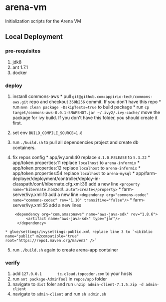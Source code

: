 arena-vm
========

Initialization scripts for the Arena VM

## Local Deployment

### pre-requisites

  1. jdk8
  2. ant 1.7.1
  3. docker

### deploy

  1. instanll commons-aws
    * pull `git@github.com:appirio-tech/commons-aws.git` repo and checkout `360b256` commit. If you don't have this repo
    * run `mvn clean package -DskipTests=true` to build package
    * run `cp target/commons-aws-0.0.1-SNAPSHOT.jar ~/.ivy2/.ivy-cache/` move the package for ivy build. If you don't have this folder, you should create it first.
  2. set env `BUILD_COMPILE_SOURCE=1.8`
  3. run `./build.sh` to pull all dependencies project and create db containers.
  4. fix repos config
    * app/ivy.xml:40 replace `4.1.0.RELEASE` to `5.3.22`
    * app/token.properties:11 replace `localhost` to `arena-informix`
    * app/token.properties:12 replace `localhost` to `arena-informix`
    * app/token.properties:54 replace `localhost` to `arena-mysql`
    * app/farm-deployer/deployment/controller/deploy-in-classpath/conf/hibernate.cfg.xml:36 add a new line `<property name="hibernate.hbm2ddl.auto">create</property>`
    * farm-server/ivy.xml:10 add a new line `<dependency org="commons-codec" name="commons-codec" rev="1.10" transitive="false"/>`
    * farm-server/ivy.xml:55 add a new lines 

      ```
       <dependency org="com.amazonaws" name="aws-java-sdk" rev="1.8.6">
		    <artifact name="aws-java-sdk" type="jar"/>
		</dependency>
      ```

    * glue/settings/ivysettings-public.xml replace line 3 to `<ibiblio name="public" m2compatible="true" root="https://repo1.maven.org/maven2" />`
  5. run `./build.sh` again to create arena-app container

### verify

  1. add `127.0.0.1       tc.cloud.topcoder.com` to your hosts
  2. run `ant package-AdminTool` in `repos/app` folder
  3. navigate to `dist` foler and run `unzip admin-client-7.1.5.zip -d admin-client`
  4. navigate to `admin-client` and run `sh admin.sh`
